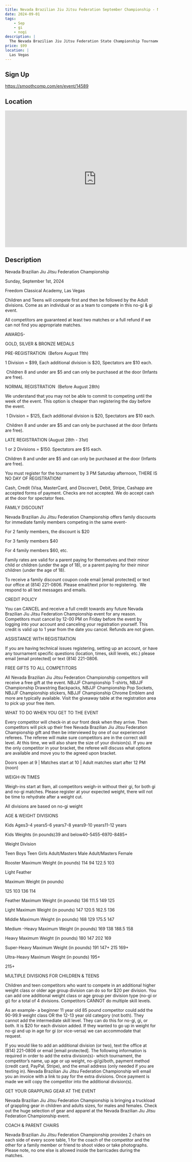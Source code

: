 ```yaml
---
title: Nevada Brazilian Jiu Jitsu Federation September Championship - NBJJF Las Vegas 2024
date: 2024-09-01
tags:
    - Sep
    - gi 
    - nogi 
description: |
  The Nevada Brazilian Jiu Jitsu Federation State Championship Tournament
price: $99
location: |
  Las Vegas
---
```

## Sign Up
https://smoothcomp.com/en/event/14589

## Location
<iframe src="https://www.google.com/maps/embed?pb=!1m18!1m12!1m3!1d12345.6789!2d-115.1316822!3d36.2605905!2m3!1f0!2f0!3f0!3m2!1i1024!2i768!4f13.1!3m3!1m2!1s0x0%3A0x0!2z36.2605905!5e0!3m2!1sen!2sus!4v1234567890" width="600" height="450" style="border:0;" allowfullscreen="" loading="lazy"></iframe>

## Description
Nevada Brazilian Jiu Jitsu Federation Championship


Sunday, September 1st, 2024


Freedom Classical Academy, Las Vegas


Children and Teens will compete first and then be followed by the Adult divisions. Come as an individual or as a team to compete in this no-gi & gi event.


All competitors are guaranteed at least two matches or a full refund if we can not find you appropriate matches.


AWARDS-


GOLD, SILVER & BRONZE MEDALS    


PRE-REGISTRATION  (Before August 11th)


1 Division = $99, Each additional division is $20, Spectators are $10 each.


 Children 8 and under are $5 and can only be purchased at the door (Infants are free).


NORMAL REGISTRATION  (Before August 28th)


We understand that you may not be able to commit to competing until the week of the event. This option is cheaper than registering the day before the event.


 1 Division = $125, Each additional division is $20, Spectators are $10 each.


 Children 8 and under are $5 and can only be purchased at the door (Infants are free).


LATE REGISTRATION (August 28th - 31st)  


1 or 2 Divisions = $150. Spectators are $15 each.


Children 8 and under are $5 and can only be purchased at the door (Infants are free).


You must register for the tournament by 3 PM Saturday afternoon, THERE IS NO DAY OF REGISTRATION!


Cash, Credit (Visa, MasterCard, and Discover), Debit, Stripe, Cashapp are accepted forms of payment. Checks are not accepted. We do accept cash at the door for spectator fees.


FAMILY DISCOUNT


Nevada Brazilian Jiu Jitsu Federation Championship offers family discounts for immediate family members competing in the same event-


For 2 family members, the discount is $20


For 3 family members $40


For 4 family members $60, etc.


Family rates are valid for a parent paying for themselves and their minor child or children (under the age of 18), or a parent paying for their minor children (under the age of 18).


To receive a family discount coupon code email [email protected] or text our office at (814) 221-0806. Please email/text prior to registering.  We respond to all text messages and emails.


CREDIT POLICY


You can CANCEL and receive a full credit towards any future Nevada Brazilian Jiu Jitsu Federation Championship event for any reason. Competitors must cancel by 12-00 PM on Friday before the event by logging into your account and canceling your registration yourself. This credit is valid up to 1 year from the date you cancel. Refunds are not given.


ASSISTANCE WITH REGISTRATION


If you are having technical issues registering, setting up an account, or have any tournament specific questions (location, times, skill levels, etc.) please email [email protected] or text (814) 221-0806.


FREE GIFTS TO ALL COMPETITORS


All Nevada Brazilian Jiu Jitsu Federation Championship competitors will receive a free gift at the event. NBJJF Championship T-shirts, NBJJF Championship Drawstring Backpacks, NBJJF Championship Pop Sockets, NBJJF Championship stickers, NBJJF Championship Chrome Emblem and more are typically available. Visit the giveaway table at the registration area to pick up your free item. 


WHAT TO DO WHEN YOU GET TO THE EVENT


Every competitor will check-in at our front desk when they arrive. Then competitors will pick up their free Nevada Brazilian Jiu Jitsu Federation Championship gift and then be interviewed by one of our experienced referees. The referee will make sure competitors are in the correct skill level. At this time, we will also share the size of your division(s). If you are the only competitor in your bracket, the referee will discuss what options are available and move you to the agreed upon bracket.


Doors open at 9 | Matches start at 10 | Adult matches start after 12 PM (noon)


WEIGH-IN TIMES


Weigh-ins start at 9am, all competitors weigh-in without their gi, for both gi and no-gi matches. Please register at your expected weight, there will not be time to rehydrate after a weight cut.


All divisions are based on no-gi weight


AGE & WEIGHT DIVISIONS


Kids Ages3-4 years5-6 years7-8 years9-10 years11-12 years


Kids Weights (in pounds)39 and below40-5455-6970-8485+




Weight Division

Teen Boys
Teen Girls
Adult/Masters Male
Adult/Masters Female


Rooster
Maximum Weight (in pounds)
114
94
122.5
103


Light Feather

Maximum Weight (in pounds)

125
103
136
114


Feather
Maximum Weight (in pounds)
136
111.5
149
125


Light
Maximum Weight (in pounds)
147
120.5
162.5
136


Middle
Maximum Weight (in pounds)
168
129
175.5
147


Medium -Heavy
Maximum Weight (in pounds)
169
138
188.5
158


Heavy
Maximum Weight (in pounds)
180
147
202
169


Super-Heavy
Maximum Weight (in pounds)
191
147+
215
169+


Ultra-Heavy
Maximum Weight (in pounds)
195+

215+





MULTIPLE DIVISIONS FOR CHILDREN & TEENS


Children and teen competitors who want to compete in an additional higher weight class or older age group division can do so for $20 per division. You can add one additional weight class or age group per division type (no-gi or gi) for a total of 4 divisions. Competitors CANNOT do multiple skill levels.


As an example- a beginner 11 year old 85 pound competitor could add the 90-99.9 weight class OR the 12-13 year old category (not both). They cannot add the intermediate skill level. They can do this for no-gi, gi, or both. It is $20 for each division added. If they wanted to go up in weight for no-gi and up in age for gi (or vice-versa) we can accommodate that request.


If you would like to add an additional division (or two), text the office at (814) 221-0806 or email [email protected]. The following information is required in order to add the extra division(s)- which tournament, the competitor’s name, up age or up weight, no-gi/gi/both, payment method (credit card, PayPal, Stripe), and the email address (only needed if you are texting in). Nevada Brazilian Jiu Jitsu Federation Championship will email you an invoice with a link to pay for the extra divisions. Once payment is made we will copy the competitor into the additional division(s).


GET YOUR GRAPPLING GEAR AT THE EVENT


Nevada Brazilian Jiu Jitsu Federation Championship is bringing a truckload of grappling gear in children and adults sizes, for males and females. Check out the huge selection of gear and apparel at the Nevada Brazilian Jiu Jitsu Federation Championship event.


COACH & PARENT CHAIRS 


Nevada Brazilian Jiu Jitsu Federation Championship provides 2 chairs on each side of every score table, 1 for the coach of the competitor and the other for a family member or friend to shoot video or take photographs. Please note, no one else is allowed inside the barricades during the matches.